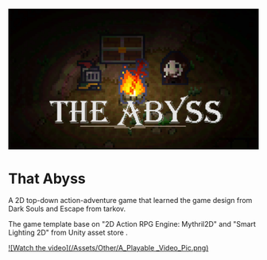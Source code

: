 ![](/Assets/Other/The_Abyss.png)

# That Abyss

A 2D top-down action-adventure game that learned the game design from Dark Souls and Escape from tarkov. 

The game template base on "2D Action RPG Engine: Mythril2D" and "Smart Lighting 2D" from Unity asset store .

[![Watch the video](/Assets/Other/A_Playable _Video_Pic.png)](https://youtu.be/SxWc_csyor4)
